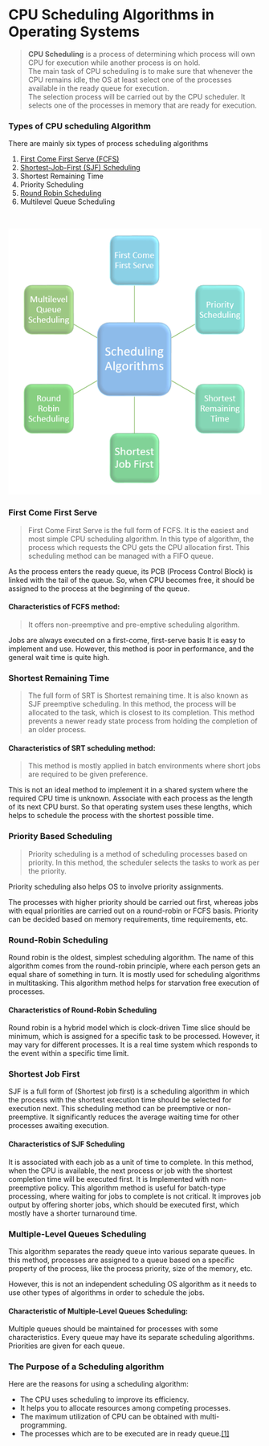 
# CPU Scheduling Algorithms in Operating Systems

> **CPU Scheduling** is a process of determining which process will own CPU for execution while another process is on hold. 
<br> The main task of CPU scheduling is to make sure that whenever the CPU remains idle, the OS at least select one of the processes available in the ready queue for execution. 
<br> The selection process will be carried out by the CPU scheduler. 
It selects one of the processes in memory that are ready for execution.

### Types of CPU scheduling Algorithm
There are mainly six types of process scheduling algorithms

1. [First Come First Serve (FCFS)](fcfs.py)
2. [Shortest-Job-First (SJF) Scheduling](sjf.py)
3. Shortest Remaining Time
4. Priority Scheduling
5. [Round Robin Scheduling](round_robin.py)
6. Multilevel Queue Scheduling

<br>

![Scheduling Algorithms.webp](images%2FScheduling%20Algorithms.webp)

### First Come First Serve

> First Come First Serve is the full form of FCFS. It is the easiest and most simple CPU scheduling algorithm. In this type of algorithm, the process which requests the CPU gets the CPU allocation first. This scheduling method can be managed with a FIFO queue.

As the process enters the ready queue, its PCB (Process Control Block) is linked with the tail of the queue. So, when CPU becomes free, it should be assigned to the process at the beginning of the queue.

#### Characteristics of FCFS method:

> It offers non-preemptive and pre-emptive scheduling algorithm.

Jobs are always executed on a first-come, first-serve basis
It is easy to implement and use.
However, this method is poor in performance, and the general wait time is quite high.

### Shortest Remaining Time

> The full form of SRT is Shortest remaining time. It is also known as SJF preemptive scheduling. In this method, the process will be allocated to the task, which is closest to its completion. This method prevents a newer ready state process from holding the completion of an older process.

#### Characteristics of SRT scheduling method:
> This method is mostly applied in batch environments where short jobs are required to be given preference.

This is not an ideal method to implement it in a shared system where the required CPU time is unknown.
Associate with each process as the length of its next CPU burst. So that operating system uses these lengths, which helps to schedule the process with the shortest possible time.


### Priority Based Scheduling
> Priority scheduling is a method of scheduling processes based on priority. In this method, the scheduler selects the tasks to work as per the priority.

Priority scheduling also helps OS to involve priority assignments. 

The processes with higher priority should be carried out first, whereas jobs with equal priorities are carried out on a round-robin or FCFS basis. Priority can be decided based on memory requirements, time requirements, etc.

### Round-Robin Scheduling
Round robin is the oldest, simplest scheduling algorithm. The name of this algorithm comes from the round-robin principle, where each person gets an equal share of something in turn. It is mostly used for scheduling algorithms in multitasking. This algorithm method helps for starvation free execution of processes.

#### Characteristics of Round-Robin Scheduling
Round robin is a hybrid model which is clock-driven
Time slice should be minimum, which is assigned for a specific task to be processed. However, it may vary for different processes.
It is a real time system which responds to the event within a specific time limit.


### Shortest Job First
SJF is a full form of (Shortest job first) is a scheduling algorithm in which the process with the shortest execution time should be selected for execution next. This scheduling method can be preemptive or non-preemptive. It significantly reduces the average waiting time for other processes awaiting execution.

#### Characteristics of SJF Scheduling
It is associated with each job as a unit of time to complete.
In this method, when the CPU is available, the next process or job with the shortest completion time will be executed first.
It is Implemented with non-preemptive policy.
This algorithm method is useful for batch-type processing, where waiting for jobs to complete is not critical.
It improves job output by offering shorter jobs, which should be executed first, which mostly have a shorter turnaround time.


### Multiple-Level Queues Scheduling
This algorithm separates the ready queue into various separate queues. In this method, processes are assigned to a queue based on a specific property of the process, like the process priority, size of the memory, etc.

However, this is not an independent scheduling OS algorithm as it needs to use other types of algorithms in order to schedule the jobs.

#### Characteristic of Multiple-Level Queues Scheduling:
Multiple queues should be maintained for processes with some characteristics.
Every queue may have its separate scheduling algorithms.
Priorities are given for each queue.


### The Purpose of a Scheduling algorithm
Here are the reasons for using a scheduling algorithm:
* The CPU uses scheduling to improve its efficiency.
* It helps you to allocate resources among competing processes.
* The maximum utilization of CPU can be obtained with multi-programming.
* The processes which are to be executed are in ready queue.[[1]](https://www.guru99.com/cpu-scheduling-algorithms.html)
